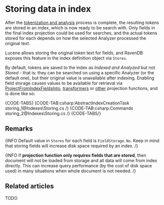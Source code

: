 ﻿# Storing data in index

After the [tokenization and analysis](../indexes/using-analyzers) process is complete, the resulting tokens are stored in an index, which is now ready to be search with. Only fields in the final index projection could be used for searches, and the actual tokens stored for each depends on how the selected Analyzer processed the original text.

Lucene allows storing the original token text for fields, and RavenDB exposes this feature in the index definition object via `Stores`.

By default, tokens are saved to the index as _Indexed and Analyzed_ but not _Stored_ - that is: they can be searched on using a specific Analyzer (or the default one), but their original value is unavailable after indexing. Enabling field storage causes values to be available for retrieval via [ProjectFromIndexFieldsInto](../client-api/session/querying/how-to-perform-projection#projectfromindexfieldsinto), [transformers](../transformers/what-are-transformers) or [other](../client-api/session/querying/how-to-perform-projection) projection functions, and is done like so:

{CODE-TABS}
{CODE-TAB:csharp:AbstractIndexCreationTask storing_1@Indexes\Storing.cs /}
{CODE-TAB:csharp:Commands storing_2@Indexes\Storing.cs /}
{CODE-TABS/}

## Remarks

{INFO Default value in `Stores` for each field is `FieldStorage.No`. Keep in mind that storing fields will increase disk space required by an index. /}

{INFO If **projection function only requires fields that are stored**, then document will not be loaded from storage and all data will come from index directly. This can increase query performance (by the cost of disk space used) in many situations when whole document is not needed. /}

## Related articles

TODO